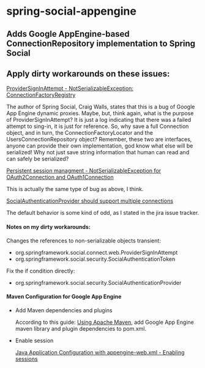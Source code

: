 spring-social-appengine
=======================

## Adds Google AppEngine-based ConnectionRepository implementation to Spring Social

## Apply dirty workarounds on these issues:

[ProviderSignInAttempt - NotSerializableException: ConnectionFactoryRegistry](https://jira.springsource.org/browse/SOCIAL-203)

The author of Spring Social, Craig Walls, states that this is a bug of Google App Engine dynamic proxies.
Maybe, but, think again, what is the purpose of ProviderSignInAttempt?
It is just a log indicating that there was a failed attempt to sing-in, it is just for reference.
So, why save a full Connection object, and in turn, the ConnectionFactoryLocator and the UsersConnectionRepository object?
Remember, these two are interfaces, anyone can provide their own implementation, god know what else will be serialized!
Why not just save string information that human can read and can safely be serialized?

[Persistent session managment - NotSerializableException for OAuth2Connection and OAuth1Connection](https://jira.springsource.org/browse/SOCIAL-355)

This is actually the same type of bug as above, I think.

[SocialAuthenticationProvider should support multiple connections](https://jira.springsource.org/browse/SOCIAL-402)

The default behavior is some kind of odd, as I stated in the jira issue tracker.

#### Notes on my dirty workarounds:

Changes the references to non-serializable objects transient:

* org.springframework.social.connect.web.ProviderSignInAttempt
* org.springframework.social.security.SocialAuthenticationToken

Fix the if condition directly:

* org.springframework.social.security.SocialAuthenticationProvider

#### Maven Configuration for Google App Engine

* Add Maven dependencies and plugins

  According to this guide: [Using Apache Maven](https://developers.google.com/appengine/docs/java/tools/maven), add Google App Engine maven library and plugin dependencies to pom.xml.

* Enable session

  [Java Application Configuration with appengine-web.xml - Enabling sessions](https://developers.google.com/appengine/docs/java/config/appconfig#Enabling_Sessions)
